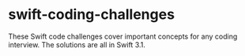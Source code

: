 # swift-coding-challenges
These Swift code challenges cover important concepts for any coding interview. The solutions are all in Swift 3.1. 
